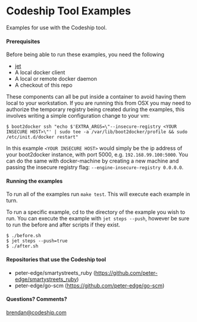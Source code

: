 # Codeship Tool Examples 

Examples for use with the Codeship tool.

#### Prerequisites

Before being able to run these examples, you need the following

* [jet](https://github.com/codeship/codeship-tool/releases)
* A local docker client
* A local or remote docker daemon
* A checkout of this repo

These components can all be put inside a container to avoid having them local to your workstation. If you are running this from OSX you may need to authorize the temporary registry being created during the examples, this involves writing a simple configuration change to your vm:

```
$ boot2docker ssh "echo $'EXTRA_ARGS=\"--insecure-registry <YOUR INSECURE HOST>\"' | sudo tee -a /var/lib/boot2docker/profile && sudo /etc/init.d/docker restart"
```

In this example `<YOUR INSECURE HOST>` would simply be the ip address of your boot2docker instance, with port 5000, e.g. `192.168.99.100:5000`. You can do the same with docker-machine by creating a new machine and passing the insecure registry flag: `--engine-insecure-registry 0.0.0.0`.

#### Running the examples

To run all of the examples run `make test`. This will execute each example in turn.

To run a specific example, cd to the directory of the example you wish to run. You can execute the example with `jet steps --push`, however be sure to run the before and after scripts if they exist.

```
$ ./before.sh
$ jet steps --push=true
$ ./after.sh
```

#### Repositories that use the Codeship tool

* peter-edge/smartystreets_ruby (https://github.com/peter-edge/smartystreets_ruby)
* peter-edge/go-scm (https://github.com/peter-edge/go-scm)

#### Questions? Comments?

brendan@codeship.com
